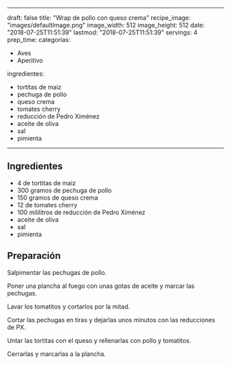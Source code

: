 
---
draft: false
title: "Wrap de pollo con queso crema"
recipe_image: "images/defaultImage.png"
image_width: 512
image_height: 512
date: "2018-07-25T11:51:39"
lastmod: "2018-07-25T11:51:39"
servings: 4
prep_time: 
categorias:
  - Aves
  - Aperitivo

ingredientes:
  - tortitas de maiz
  - pechuga de pollo
  - queso crema
  - tomates cherry
  - reducción de Pedro Ximénez
  - aceite de oliva
  - sal
  - pimienta
---

## Ingredientes
- 4  de tortitas de maiz
- 300 gramos de pechuga de pollo
- 150 gramos de queso crema
- 12  de tomates cherry
- 100 mililitros de reducción de Pedro Ximénez
- aceite de oliva
- sal
- pimienta

## Preparación
Salpimentar las pechugas de pollo.

Poner una plancha al fuego con unas gotas de aceite y marcar las pechugas.

Lavar los tomatitos y cortarlos por la mitad.

Cortar las pechugas en tiras y dejarlas unos minutos con las reducciones de PX.

Untar las tortitas con el queso y rellenarlas con pollo y tomatitos.

Cerrarlas y marcarlas a la plancha.


